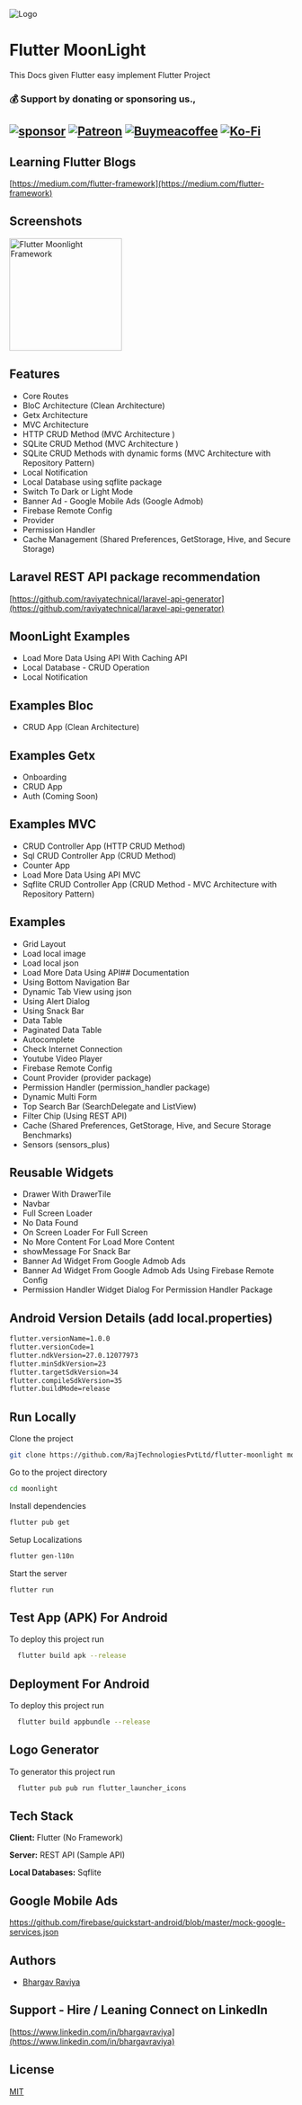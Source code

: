 
![Logo](https://www.rajtechnologies.com/ui/images/raj-technologies-logo-top-panel.jpg)

# Flutter MoonLight

This Docs given Flutter easy implement Flutter Project

### 💰 Support by donating or sponsoring us.,
 
 [![sponsor](https://img.shields.io/badge/sponsor-30363D?style=for-the-badge&logo=GitHub-Sponsors&logoColor=#white)](https://github.com/sponsors/bhargavraviya) [![Patreon](https://img.shields.io/badge/Patreon-F96854?style=for-the-badge&logo=patreon&logoColor=white)](https://www.patreon.com/raviyatechnical/membership) [![Buymeacoffee](https://img.shields.io/badge/Buy_Me_A_Coffee-FFDD00?style=for-the-badge&logo=buy-me-a-coffee&logoColor=black)](https://www.buymeacoffee.com/raviyatechnical) [![Ko-Fi](https://img.shields.io/badge/Ko--fi-F16061?style=for-the-badge&logo=ko-fi&logoColor=white)](https://ko-fi.com/raviyatechnical)
-----

## Learning Flutter Blogs

[https://medium.com/flutter-framework](https://medium.com/flutter-framework)

## Screenshots

<img src="screenshot.png" alt="Flutter Moonlight Framework" width="200"/>

## Features

- Core Routes
- BloC Architecture (Clean Architecture)
- Getx Architecture
- MVC Architecture 
- HTTP CRUD Method (MVC Architecture )
- SQLite CRUD Method (MVC Architecture )
- SQLite CRUD Methods with dynamic forms (MVC Architecture with Repository Pattern)
- Local Notification
- Local Database using sqflite package
- Switch To Dark or Light Mode
- Banner Ad - Google Mobile Ads (Google Admob)
- Firebase Remote Config
- Provider 
- Permission Handler
- Cache Management (Shared Preferences, GetStorage, Hive, and Secure Storage)

## Laravel REST API package recommendation

[https://github.com/raviyatechnical/laravel-api-generator](https://github.com/raviyatechnical/laravel-api-generator)


## MoonLight Examples

- Load More Data Using API With Caching API
- Local Database - CRUD Operation
- Local Notification

## Examples Bloc
- CRUD App (Clean Architecture)

## Examples Getx

- Onboarding
- CRUD App
- Auth (Coming Soon)

## Examples MVC

- CRUD Controller App (HTTP CRUD Method)
- Sql CRUD Controller App (CRUD Method)
- Counter App
- Load More Data Using API MVC
- Sqflite CRUD Controller App (CRUD Method - MVC Architecture with Repository Pattern)

## Examples

- Grid Layout
- Load local image
- Load local json
- Load More Data Using API## Documentation
- Using Bottom Navigation Bar
- Dynamic Tab View using json 
- Using Alert Dialog
- Using Snack Bar
- Data Table
- Paginated Data Table
- Autocomplete
- Check Internet Connection
- Youtube Video Player
- Firebase Remote Config
- Count Provider (provider package)
- Permission Handler (permission_handler package)
- Dynamic Multi Form
- Top Search Bar (SearchDelegate and ListView)
- Filter Chip (Using REST API)
- Cache (Shared Preferences, GetStorage, Hive, and Secure Storage Benchmarks)
- Sensors (sensors_plus)
  
## Reusable Widgets

- Drawer With DrawerTile
- Navbar
- Full Screen Loader
- No Data Found
- On Screen Loader For Full Screen
- No More Content For Load More Content
- showMessage For Snack Bar
- Banner Ad Widget From Google Admob Ads
- Banner Ad Widget From Google Admob Ads Using Firebase Remote Config 
- Permission Handler Widget Dialog For Permission Handler Package

<!-- ## Documentation

[Documentation](https://rajtechnologiespvtltd.github.io/flutter-moonlight/docs) -->


## Android Version Details (add local.properties)

```bash
flutter.versionName=1.0.0
flutter.versionCode=1
flutter.ndkVersion=27.0.12077973
flutter.minSdkVersion=23
flutter.targetSdkVersion=34
flutter.compileSdkVersion=35
flutter.buildMode=release
```

## Run Locally

Clone the project

```bash
git clone https://github.com/RajTechnologiesPvtLtd/flutter-moonlight moonlight
```

Go to the project directory

```bash
cd moonlight
```

Install dependencies

```bash
flutter pub get
```

Setup Localizations

```bash
flutter gen-l10n
```

Start the server

```bash
flutter run
```

## Test App (APK) For Android

To deploy this project run

```bash
  flutter build apk --release
```

## Deployment For Android

To deploy this project run

```bash
  flutter build appbundle --release
```

## Logo Generator

To generator this project run

```bash
  flutter pub pub run flutter_launcher_icons
```

## Tech Stack

**Client:** Flutter (No Framework)

**Server:** REST API (Sample API)

**Local Databases:** Sqflite

##  Google Mobile Ads

https://github.com/firebase/quickstart-android/blob/master/mock-google-services.json

## Authors

- [Bhargav Raviya](https://www.github.com/bhargavraviya)

## Support - Hire / Leaning Connect on LinkedIn

[https://www.linkedin.com/in/bhargavraviya](https://www.linkedin.com/in/bhargavraviya)

## License

[MIT](https://github.com/RajTechnologiesPvtLtd/flutter-moonlight/blob/master/LICENSE)
